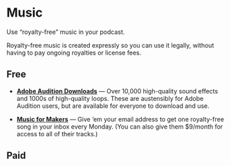 # Music

Use “royalty-free” music in your podcast.

Royalty-free music is created expressly so you can use it legally, without having to pay ongoing royalties or license fees.

## Free

* **[Adobe Audition Downloads](http://offers.adobe.com/en/na/audition/offers/audition_dlc.html)** — Over 10,000 high-quality sound effects and 1000s of high-quality loops. These are austensibly for Adobe Audition users, but are available for everyone to download and use.

* **[Music for Makers](https://musicformakers.com/)** — Give ’em your email address to get one royalty-free song in your inbox every Monday. (You can also give them $9/month for access to all of their tracks.)

## Paid

